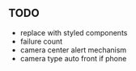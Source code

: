 ## TODO

- replace with styled components
- failure count
- camera center alert mechanism
- camera type auto front if phone
